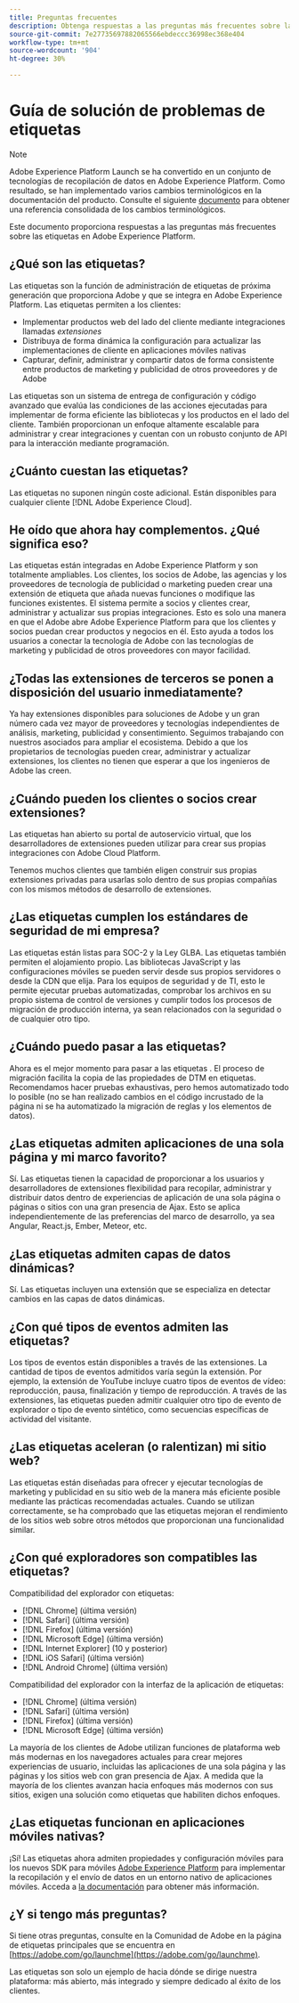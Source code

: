 ```yaml
---
title: Preguntas frecuentes
description: Obtenga respuestas a las preguntas más frecuentes sobre las etiquetas en Adobe Experience Platform.
source-git-commit: 7e27735697882065566ebdeccc36998ec368e404
workflow-type: tm+mt
source-wordcount: '904'
ht-degree: 30%

---
```


# Guía de solución de problemas de etiquetas

>[!NOTE]
>
>Adobe Experience Platform Launch se ha convertido en un conjunto de tecnologías de recopilación de datos en Adobe Experience Platform. Como resultado, se han implementado varios cambios terminológicos en la documentación del producto. Consulte el siguiente [documento](./term-updates.md) para obtener una referencia consolidada de los cambios terminológicos.

Este documento proporciona respuestas a las preguntas más frecuentes sobre las etiquetas en Adobe Experience Platform.

## ¿Qué son las etiquetas?

Las etiquetas son la función de administración de etiquetas de próxima generación que proporciona Adobe y que se integra en Adobe Experience Platform. Las etiquetas permiten a los clientes:

- Implementar productos web del lado del cliente mediante integraciones llamadas *extensiones*
- Distribuya de forma dinámica la configuración para actualizar las implementaciones de cliente en aplicaciones móviles nativas
- Capturar, definir, administrar y compartir datos de forma consistente entre productos de marketing y publicidad de otros proveedores y de Adobe

Las etiquetas son un sistema de entrega de configuración y código avanzado que evalúa las condiciones de las acciones ejecutadas para implementar de forma eficiente las bibliotecas y los productos en el lado del cliente. También proporcionan un enfoque altamente escalable para administrar y crear integraciones y cuentan con un robusto conjunto de API para la interacción mediante programación.

## ¿Cuánto cuestan las etiquetas?

Las etiquetas no suponen ningún coste adicional. Están disponibles para cualquier cliente [!DNL Adobe Experience Cloud].

## He oído que ahora hay complementos. ¿Qué significa eso?

Las etiquetas están integradas en Adobe Experience Platform y son totalmente ampliables. Los clientes, los socios de Adobe, las agencias y los proveedores de tecnología de publicidad o marketing pueden crear una extensión de etiqueta que añada nuevas funciones o modifique las funciones existentes. El sistema permite a socios y clientes crear, administrar y actualizar sus propias integraciones. Esto es solo una manera en que el Adobe abre Adobe Experience Platform para que los clientes y socios puedan crear productos y negocios en él. Esto ayuda a todos los usuarios a conectar la tecnología de Adobe con las tecnologías de marketing y publicidad de otros proveedores con mayor facilidad.

## ¿Todas las extensiones de terceros se ponen a disposición del usuario inmediatamente?

Ya hay extensiones disponibles para soluciones de Adobe y un gran número cada vez mayor de proveedores y tecnologías independientes de análisis, marketing, publicidad y consentimiento. Seguimos trabajando con nuestros asociados para ampliar el ecosistema. Debido a que los propietarios de tecnologías pueden crear, administrar y actualizar extensiones, los clientes no tienen que esperar a que los ingenieros de Adobe las creen.

## ¿Cuándo pueden los clientes o socios crear extensiones?

Las etiquetas han abierto su portal de autoservicio virtual, que los desarrolladores de extensiones pueden utilizar para crear sus propias integraciones con Adobe Cloud Platform.

Tenemos muchos clientes que también eligen construir sus propias extensiones privadas para usarlas solo dentro de sus propias compañías con los mismos métodos de desarrollo de extensiones.

## ¿Las etiquetas cumplen los estándares de seguridad de mi empresa?

Las etiquetas están listas para SOC-2 y la Ley GLBA. Las etiquetas también permiten el alojamiento propio. Las bibliotecas JavaScript y las configuraciones móviles se pueden servir desde sus propios servidores o desde la CDN que elija. Para los equipos de seguridad y de TI, esto le permite ejecutar pruebas automatizadas, comprobar los archivos en su propio sistema de control de versiones y cumplir todos los procesos de migración de producción interna, ya sean relacionados con la seguridad o de cualquier otro tipo.

## ¿Cuándo puedo pasar a las etiquetas?

Ahora es el mejor momento para pasar a las etiquetas . El proceso de migración facilita la copia de las propiedades de DTM en etiquetas. Recomendamos hacer pruebas exhaustivas, pero hemos automatizado todo lo posible (no se han realizado cambios en el código incrustado de la página ni se ha automatizado la migración de reglas y los elementos de datos).

## ¿Las etiquetas admiten aplicaciones de una sola página y mi marco favorito?

Sí. Las etiquetas tienen la capacidad de proporcionar a los usuarios y desarrolladores de extensiones flexibilidad para recopilar, administrar y distribuir datos dentro de experiencias de aplicación de una sola página o páginas o sitios con una gran presencia de Ajax. Esto se aplica independientemente de las preferencias del marco de desarrollo, ya sea Angular, React.js, Ember, Meteor, etc.

## ¿Las etiquetas admiten capas de datos dinámicas?

Sí. Las etiquetas incluyen una extensión que se especializa en detectar cambios en las capas de datos dinámicas.

## ¿Con qué tipos de eventos admiten las etiquetas?

Los tipos de eventos están disponibles a través de las extensiones. La cantidad de tipos de eventos admitidos varía según la extensión. Por ejemplo, la extensión de YouTube incluye cuatro tipos de eventos de vídeo: reproducción, pausa, finalización y tiempo de reproducción. A través de las extensiones, las etiquetas pueden admitir cualquier otro tipo de evento de explorador o tipo de evento sintético, como secuencias específicas de actividad del visitante.

## ¿Las etiquetas aceleran (o ralentizan) mi sitio web?

Las etiquetas están diseñadas para ofrecer y ejecutar tecnologías de marketing y publicidad en su sitio web de la manera más eficiente posible mediante las prácticas recomendadas actuales. Cuando se utilizan correctamente, se ha comprobado que las etiquetas mejoran el rendimiento de los sitios web sobre otros métodos que proporcionan una funcionalidad similar.

## ¿Con qué exploradores son compatibles las etiquetas?

Compatibilidad del explorador con etiquetas:

- [!DNL Chrome] (última versión)
- [!DNL Safari] (última versión)
- [!DNL Firefox] (última versión)
- [!DNL Microsoft Edge] (última versión)
- [!DNL Internet Explorer] (10 y posterior)
- [!DNL iOS Safari] (última versión)
- [!DNL Android Chrome] (última versión)

Compatibilidad del explorador con la interfaz de la aplicación de etiquetas:

- [!DNL Chrome] (última versión)
- [!DNL Safari] (última versión)
- [!DNL Firefox] (última versión)
- [!DNL Microsoft Edge] (última versión)

La mayoría de los clientes de Adobe utilizan funciones de plataforma web más modernas en los navegadores actuales para crear mejores experiencias de usuario, incluidas las aplicaciones de una sola página y las páginas y los sitios web con gran presencia de Ajax. A medida que la mayoría de los clientes avanzan hacia enfoques más modernos con sus sitios, exigen una solución como etiquetas que habiliten dichos enfoques.

## ¿Las etiquetas funcionan en aplicaciones móviles nativas?

¡Sí! Las etiquetas ahora admiten propiedades y configuración móviles para los nuevos SDK para móviles [Adobe Experience Platform](https://sdkdocs.com) para implementar la recopilación y el envío de datos en un entorno nativo de aplicaciones móviles. Acceda a [la documentación](https://sdkdocs.com) para obtener más información.

## ¿Y si tengo más preguntas?

Si tiene otras preguntas, consulte en la Comunidad de Adobe en la página de etiquetas principales que se encuentra en [https://adobe.com/go/launchme](https://adobe.com/go/launchme).

Las etiquetas son solo un ejemplo de hacia dónde se dirige nuestra plataforma: más abierto, más integrado y siempre dedicado al éxito de los clientes.
